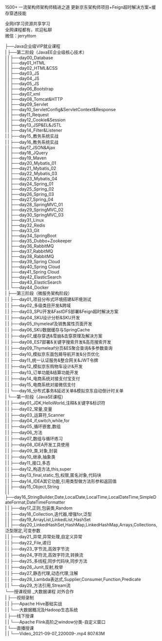 1500+ 一流架构师架构师精进之道 更新京东架构师项目+Feign超时解决方案+缓存穿透技能

全网it学习资源共享学习<br>全网课程都有，欢迎私聊<br>微信：jerryttom<br>

├──Java企业级VIP就业课程<br> | ├──第二阶段（JavaEE企业级核心技术）<br> | | ├──day00_Database<br> | | ├──day01_HTML<br> | | ├──day02_HTML&amp;CSS<br> | | ├──day03_JS<br> | | ├──day04_JS<br> | | ├──day05_JS<br> | | ├──day06_Bootstrap<br> | | ├──day07_xml<br> | | ├──day08_Tomcat&amp;HTTP<br> | | ├──day09_Servlet<br> | | ├──day10_ServletConfig&amp;ServletContext&amp;Response<br> | | ├──day11_Request<br> | | ├──day12_Cookie&amp;Session<br> | | ├──day13_JSP&amp;EL&amp;JSTL<br> | | ├──day14_Filter&amp;Listener<br> | | ├──day15_教务系统实战<br> | | ├──day16_教务系统实战<br> | | ├──day17_JSON&amp;Ajax<br> | | ├──day18_JQuery<br> | | ├──day19_Maven<br> | | ├──day20_Mybatis_01<br> | | ├──day21_Mybatis_02<br> | | ├──day22_Mybatis_03<br> | | ├──day23_Mybatis_04<br> | | ├──day24_Spring_01<br> | | ├──day25_Spring_02<br> | | ├──day26_Spring_03<br> | | ├──day27_Spring_04<br> | | ├──day28_SpringMVC_01<br> | | ├──day29_SpringMVC_02<br> | | ├──day30_SpringMVC_03<br> | | ├──day31_Linux<br> | | ├──day32_Redis<br> | | ├──day33_Git<br> | | ├──day34_SpringBoot<br> | | ├──day35_Dubbo+Zookeeper<br> | | ├──day36_RabbitMQ<br> | | ├──day37_RabbitMQ<br> | | ├──day38_RabbitMQ<br> | | ├──day39_Spring Cloud<br> | | ├──day40_Spring Cloud<br> | | ├──day41_Spring Cloud<br> | | ├──day42_ElasticSearch<br> | | ├──day43_ElasticSearch<br> | | └──day44_Docker<br> | ├──第三阶段（微服务架构阶段）<br> | | ├──day01_项目分布式环境搭建&amp;环境测试<br> | | ├──day02_多级类目开发&amp;跨域<br> | | ├──day03_SPU开发&amp;FastDFS部署&amp;Feign超时解决方案<br> | | ├──day04_SKU设计分析&amp;SKU开发<br> | | ├──day05_thymeleaf及销售属性页面开发<br> | | ├──day06_SKU数据缓存与SpringCache<br> | | ├──day07_缓存穿透&amp;雪崩&amp;击穿原理及解决方案<br> | | ├──day08_ES7部署&amp;关键字搜索开发&amp;高亮搜索开发<br> | | ├──day09_Thymeleaf分页&amp;ES聚合查询&amp;多参数查询<br> | | ├──day10_模拟京东面包屑导航开发&amp;分页优化<br> | | ├──day11_统一认证服务&amp;整合网关&amp;JWT令牌<br> | | ├──day12_模拟京东购物车设计&amp;开发<br> | | ├──day13_订单功能&amp;结算功能开发<br> | | ├──day14_电商系统对接支付宝支付<br> | | ├──day15_电商系统对接微信支付<br> | | └──day16_分布式事务&amp;延迟关单&amp;模拟京东自动倒计时关单<br> | └──第一阶段（JavaSE课程）<br> | | ├──day01_JDK,HelloWorld,注释&amp;关键字&amp;标识符<br> | | ├──day02_常量,变量<br> | | ├──day03_运算符,Scanner<br> | | ├──day04_if,switch,while,for<br> | | ├──day05_循环嵌套,数组<br> | | ├──day06_方法<br> | | ├──day07_数组与循环练习<br> | | ├──day08_IDEA开发工具使用<br> | | ├──day09_类,对象,封装<br> | | ├──day10_继承,抽象类<br> | | ├──day11_接口,多态<br> | | ├──day12_构造方法,this,super<br> | | ├──day13_final,static,包,权限,匿名对象,代码块<br> | | ├──day14_IDEA其它功能,引用类型做方法形参和返回值<br> | | ├──day15_Object,String<br> | | ├──day16_StringBuilder,Date,LocalDate,LocalTime,LocalDateTime,SimpleDateFormat,DateTimeFormatter<br> | | ├──day17_正则,包装类,Random<br> | | ├──day18_Collection,迭代器,增强for,泛型<br> | | ├──day19_ArrayList,LinkedList,HashSet<br> | | ├──day20_LinkedHashSet,HashMap,LinkedHashMap,Arrays,Collections,泛型限定,可变参数<br> | | ├──day21_异常,异常处理,自定义异常<br> | | ├──day22_File,递归<br> | | ├──day23_字节流,高效字节流<br> | | ├──day24_字符流,高效字符流,转换流<br> | | ├──day25_多线程,同步代码块,同步方法<br> | | ├──day26_Junit,反射,枚举<br> | | ├──day27_静态代理,动态代理,注解<br> | | ├──day28_Lambda表达式,Supplier,Consumer,Function,Predicate<br> | | └──day29_方法引用,Stream流<br> └──授课视频 _大数据课程 对外合作<br> | ├──视频录制<br> | | ├──Apache Hive基础实战<br> | | └──大数据概况及Hadoop生态系统<br> | ├──线下授课<br> | | └──Apache Flink高阶之window分类-自定义窗口<br> | └──直播授课<br> | | └──Video_2021-09-07_220009-.mp4 807.63M